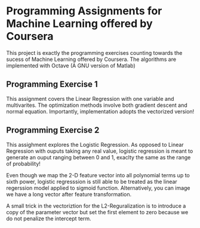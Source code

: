 # Programming Assignments for Machine Learning offered by Coursera                                         
This project is exactly the programming exercises counting towards the sucess of Machine Learning offered by       Coursera.
The algorithms are implemented with Octave (A GNU version of Matlab)
## Programming Exercise 1
This assignment covers the Linear Regression with one variable and multivarites. The optimization methods involve both gradient descent and normal equation. Importantly, implementation adopts the vectorized version!
## Programming Exercise 2
This assighment explores the Logistic Regression. As opposed to Linear Regression with ouputs taking any real value, logistic regression is meant to generate an ouput ranging between 0 and 1, exaclty the same as the range of probability!

Even though we map the 2-D feature vector into all polynomial terms up to sixth power, logistic regresssion is still able to be treated as the linear regerssion model applied to sigmoid function. Alternatively, you can image we have a long vector after feature transformation.

A small trick in the vectoriztion for the L2-Reguralization is to introduce a copy of the parameter vector but set the first element to zero because we do not penalize the intercept term.
